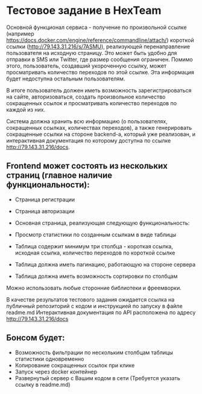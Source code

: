 # Тестовое задание в HexTeam

Основной функционал сервиса - получение по произвольной ссылке (например https://docs.docker.com/engine/reference/commandline/attach/) короткой ссылки (http://79.143.31.216/s/7ASMU), реализующей перенаправление пользователя на исходную страницу. Это может быть удобно для отправки в SMS или Twitter, где размер сообщения ограничен. Помимо этого, пользователь, создавший укороченную ссылку, может просматривать количество переходов по этой ссылке. Эта информация будет недоступна остальным пользователям.

В итоге пользователь должен иметь возможность зарегистрироваться на сайте, авторизоваться, создать произвольное количество сокращенных ссылок и просматривать количество переходов по каждой из них.

Система должна хранить всю информацию (о пользователях, сокращенных ссылках, количествах переходов), а также генерировать сокращенные ссылки на стороне backend-а, который уже реализован, и интерактивная документация по которому доступна по ссылке http://79.143.31.216/docs.

## Frontend может состоять из нескольких страниц (главное наличие функциональности):

- Страница регистрации
- Страница авторизации
- Основная страница, реализующая следующую функциональность:

- Просмотр статистики по созданным ссылкам в виде таблицы
- Таблица содержит минимум три столбца - короткая ссылка, исходная ссылка, количество переходов по короткой ссылке
- Таблица должна иметь пагинацию, работающую на стороне сервера
- Таблица должна иметь возможность сортировки по столбцам

Можно использовать любые сторонние библиотеки и фреемворки.

В качестве результатов тестового задания ожидается ссылка на публичный репозиторий с кодом и инструкцией по запуску в файле readme.md
Интерактивная документация по API расположена по адресу http://79.143.31.216/docs

## Бонсом будет:

- Возможность фильтрации по нескольким столбцам таблицы статистики одновременно
- Копирование сокращенных ссылок при клике
- Запуск через docker контейнер
- Развернутый сервер с Вашим кодом в сети (Требуется указать ссылку в readme.md)
